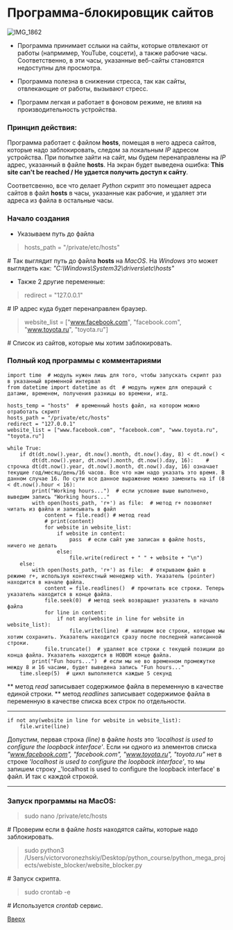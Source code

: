 <a id="anchor"></a>
# Программа-блокировщик сайтов

![IMG_1862](https://user-images.githubusercontent.com/97599612/167077377-4817808e-b148-4b0f-a7f5-0e2105b09738.JPG)


* Программа принимает сслыки на сайты, которые отвлекают от работы (напрмимер, YouTube, соцсети), а также рабочие часы. Соответственно, в эти часы, указанные веб-сайты становятся недоступны для просмотра.

* Программа полезна в снижении стресса, так как сайты, отвлекающие от работы, вызывают стресс.

* Программ легкая и работает в фоновом режиме, не влияя на производительность устройства.


### Принцип действия: 
Программа работает с файлом __hosts__, помещая в него адреса сайтов, которые надо заблокировать,
следом за локальным _IP_ адресом устройства. При попытке зайти на сайт, мы будем перенаправлены на _IP_ адрес, указанный в файле __hosts__. На экран будет выведена ошибка: __This site can't be reached / Не удается получить доступ к сайту__.

Соответсвенно, все что делает _Python_ скрипт это помещает адреса сайтов в файл __hosts__ в часы, указанные как рабочие, и удаляет эти адреса из файла в остальные часы.

### Начало создания

* Указываем путь до файла
> hosts_path = "/private/etc/hosts"

\# Так выглядит путь до файла __hosts__ на _MacOS_. На _Windows_ это может выглядеть как: _"C:\Windows\System32\drivers\etc\hosts"_

* Также 2 другие переменные:
> redirect = "127.0.0.1"  

\# IP адрес куда будет перенаправлен браузер.

> website_list = ["www.facebook.com", "facebook.com", "www.toyota.ru", "toyota.ru"]  

\# Cписок из сайтов, которые мы хотим заблокировать.


### Полный код программы с комментариями

```
import time  # модуль нужен лишь для того, чтобы запускать скрипт раз в указанный временной интервал
from datetime import datetime as dt  # модуль нужен для операций с датами, временем, получения разницы во времени, итд.

hosts_temp = "hosts"  # временный hosts файл, на котором можно отработать скрипт
hosts_path = "/private/etc/hosts"
redirect = "127.0.0.1"
website_list = ["www.facebook.com", "facebook.com", "www.toyota.ru", "toyota.ru"]

while True:
    if dt(dt.now().year, dt.now().month, dt.now().day, 8) < dt.now() < 
        dt(dt.now().year, dt.now().month, dt.now().day, 16):    # строчка dt(dt.now().year, dt.now().month, dt.now().day, 16) означает текущие год/месяц/день/16 часов. Все что нам надо указать это время. В данном случае 16. По сути все данное выражение можно заменить на if (8 < dt.now().hour < 16):
        print("Working hours...")  # если условие выше выполнено, выведим запись "Working hours..."
        with open(hosts_path, 'r+') as file:  # метод r+ позволяет читать из файла и записывать в файл
            content = file.read() # метод read
            # print(content)
            for website in website_list:
                if website in content:
                    pass  # если сайт уже записан в файле hosts, ничего не делать
                else:
                    file.write(redirect + " " + website + "\n")
    else:
        with open(hosts_path, 'r+') as file:  # открываем файл в режиме r+, используя контекстный менеджер with. Указатель (pointer) находится в начале файла.
            content = file.readlines()  # прочитать все строки. Теперь указатель находится в конце файла.
            file.seek(0)  # метод seek возвращает указатель в начало файла
            for line in content:
                if not any(website in line for website in website_list):
                    file.write(line)  # напишем все строки, которые мы хотим сохранить. Указатель находится сразу после последней написанной строки.
            file.truncate()  # удаляет все строки с текущей позиции до конца файла. Указатель находится в НОВОМ конце файла.
        print("Fun hours...")  # если мы не во временном промежутке между 8 и 16 часами, будет выведена запись "Fun hours..." 
    time.sleep(5)  # цикл выполняется каждые 5 секунд
```

** метод _read_ записывает содержимое файла в переменную в качестве единой строки.
** метод _readlines_ записывает содержимое файла в переменную в качестве списка всех строк по отдельности.

___
```
if not any(website in line for website in website_list):
    file.write(line)
```

Допустим, первая строка _(line)_ в файле _hosts_ это _'localhost is used to configure the loopback interface'_.
Если ни одного из элементов списка _"www.facebook.com", "facebook.com", "www.toyota.ru", "toyota.ru"_ нет в строке _'localhost is used to configure the loopback interface'_, то мы запишем строку 
_'localhost is used to configure the loopback interface' в файл. И так с каждой строкой.
___

### Запуск программы на MacOS:

> sudo nano /private/etc/hosts

\# Проверим если в файле _hosts_ находятся сайты, которые надо заблокировать.

> sudo python3 /Users/victorvoronezhskiy/Desktop/python_course/python_mega_projects/webiste_blocker/website_blocker.py   

\# Запуск скрипта.

> sudo crontab -e

\# Используется _crontab_ сервис.

[Ввeрх](#anchor)